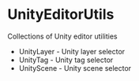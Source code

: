 # UnityEditorUtils
Collections of Unity editor utilities

* UnityLayer - Unity layer selector
* UnityTag - Unity tag selector
* UnityScene - Unity scene selector
